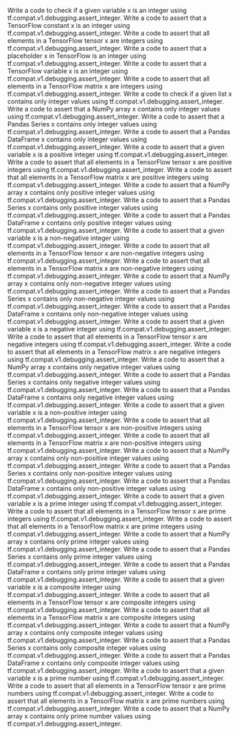 Write a code to check if a given variable x is an integer using tf.compat.v1.debugging.assert_integer.
Write a code to assert that a TensorFlow constant x is an integer using tf.compat.v1.debugging.assert_integer.
Write a code to assert that all elements in a TensorFlow tensor x are integers using tf.compat.v1.debugging.assert_integer.
Write a code to assert that a placeholder x in TensorFlow is an integer using tf.compat.v1.debugging.assert_integer.
Write a code to assert that a TensorFlow variable x is an integer using tf.compat.v1.debugging.assert_integer.
Write a code to assert that all elements in a TensorFlow matrix x are integers using tf.compat.v1.debugging.assert_integer.
Write a code to check if a given list x contains only integer values using tf.compat.v1.debugging.assert_integer.
Write a code to assert that a NumPy array x contains only integer values using tf.compat.v1.debugging.assert_integer.
Write a code to assert that a Pandas Series x contains only integer values using tf.compat.v1.debugging.assert_integer.
Write a code to assert that a Pandas DataFrame x contains only integer values using tf.compat.v1.debugging.assert_integer.
Write a code to assert that a given variable x is a positive integer using tf.compat.v1.debugging.assert_integer.
Write a code to assert that all elements in a TensorFlow tensor x are positive integers using tf.compat.v1.debugging.assert_integer.
Write a code to assert that all elements in a TensorFlow matrix x are positive integers using tf.compat.v1.debugging.assert_integer.
Write a code to assert that a NumPy array x contains only positive integer values using tf.compat.v1.debugging.assert_integer.
Write a code to assert that a Pandas Series x contains only positive integer values using tf.compat.v1.debugging.assert_integer.
Write a code to assert that a Pandas DataFrame x contains only positive integer values using tf.compat.v1.debugging.assert_integer.
Write a code to assert that a given variable x is a non-negative integer using tf.compat.v1.debugging.assert_integer.
Write a code to assert that all elements in a TensorFlow tensor x are non-negative integers using tf.compat.v1.debugging.assert_integer.
Write a code to assert that all elements in a TensorFlow matrix x are non-negative integers using tf.compat.v1.debugging.assert_integer.
Write a code to assert that a NumPy array x contains only non-negative integer values using tf.compat.v1.debugging.assert_integer.
Write a code to assert that a Pandas Series x contains only non-negative integer values using tf.compat.v1.debugging.assert_integer.
Write a code to assert that a Pandas DataFrame x contains only non-negative integer values using tf.compat.v1.debugging.assert_integer.
Write a code to assert that a given variable x is a negative integer using tf.compat.v1.debugging.assert_integer.
Write a code to assert that all elements in a TensorFlow tensor x are negative integers using tf.compat.v1.debugging.assert_integer.
Write a code to assert that all elements in a TensorFlow matrix x are negative integers using tf.compat.v1.debugging.assert_integer.
Write a code to assert that a NumPy array x contains only negative integer values using tf.compat.v1.debugging.assert_integer.
Write a code to assert that a Pandas Series x contains only negative integer values using tf.compat.v1.debugging.assert_integer.
Write a code to assert that a Pandas DataFrame x contains only negative integer values using tf.compat.v1.debugging.assert_integer.
Write a code to assert that a given variable x is a non-positive integer using tf.compat.v1.debugging.assert_integer.
Write a code to assert that all elements in a TensorFlow tensor x are non-positive integers using tf.compat.v1.debugging.assert_integer.
Write a code to assert that all elements in a TensorFlow matrix x are non-positive integers using tf.compat.v1.debugging.assert_integer.
Write a code to assert that a NumPy array x contains only non-positive integer values using tf.compat.v1.debugging.assert_integer.
Write a code to assert that a Pandas Series x contains only non-positive integer values using tf.compat.v1.debugging.assert_integer.
Write a code to assert that a Pandas DataFrame x contains only non-positive integer values using tf.compat.v1.debugging.assert_integer.
Write a code to assert that a given variable x is a prime integer using tf.compat.v1.debugging.assert_integer.
Write a code to assert that all elements in a TensorFlow tensor x are prime integers using tf.compat.v1.debugging.assert_integer.
Write a code to assert that all elements in a TensorFlow matrix x are prime integers using tf.compat.v1.debugging.assert_integer.
Write a code to assert that a NumPy array x contains only prime integer values using tf.compat.v1.debugging.assert_integer.
Write a code to assert that a Pandas Series x contains only prime integer values using tf.compat.v1.debugging.assert_integer.
Write a code to assert that a Pandas DataFrame x contains only prime integer values using tf.compat.v1.debugging.assert_integer.
Write a code to assert that a given variable x is a composite integer using tf.compat.v1.debugging.assert_integer.
Write a code to assert that all elements in a TensorFlow tensor x are composite integers using tf.compat.v1.debugging.assert_integer.
Write a code to assert that all elements in a TensorFlow matrix x are composite integers using tf.compat.v1.debugging.assert_integer.
Write a code to assert that a NumPy array x contains only composite integer values using tf.compat.v1.debugging.assert_integer.
Write a code to assert that a Pandas Series x contains only composite integer values using tf.compat.v1.debugging.assert_integer.
Write a code to assert that a Pandas DataFrame x contains only composite integer values using tf.compat.v1.debugging.assert_integer.
Write a code to assert that a given variable x is a prime number using tf.compat.v1.debugging.assert_integer.
Write a code to assert that all elements in a TensorFlow tensor x are prime numbers using tf.compat.v1.debugging.assert_integer.
Write a code to assert that all elements in a TensorFlow matrix x are prime numbers using tf.compat.v1.debugging.assert_integer.
Write a code to assert that a NumPy array x contains only prime number values using tf.compat.v1.debugging.assert_integer.
